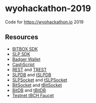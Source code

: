 # wyohackathon-2019

Code for https://wyohackathon.io 2019

## Resources

- [BITBOX SDK](https://developer.bitcoin.com/bitbox)
- [SLP SDK](https://developer.bitcoin.com/slp)
- [Badger Wallet](https://badger.bitcoin.com)
- [CashScript](https://developer.bitcoin.com/cashscript/docs/getting-started)
- [REST](https://rest.bitcoin.com) and [TREST](https://trest.bitcoin.com)
- [SLPDB](https://slpdb.bitcoin.com) and [tSLPDB](https://tslpdb.bitcoin.com)
- [SLPSocket](https://slpsocket.bitcoin.com) and [tSLPSocket](https://tslpsocket.bitcoin.com)
- [BitSocket](https://bitsocket.bitcoin.com) and [tBitSocket](https://tbitsocket.bitcoin.com)
- [BitDB](https://bitdb.bitcoin.com) and [tBitDB](https://tbitdb.bitcoin.com)
- [Testnet tBCH Faucet](https://developer.bitcoin.com/faucets/bch/)
